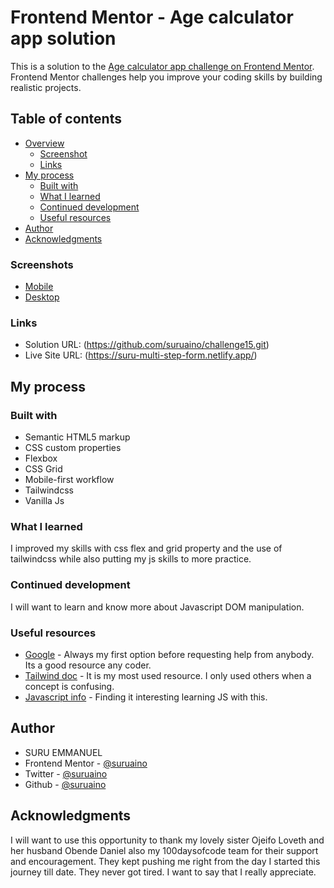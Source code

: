 # Frontend Mentor - Age calculator app solution

This is a solution to the [Age calculator app challenge on Frontend Mentor](https://www.frontendmentor.io/challenges/age-calculator-app-dF9DFFpj-Q). Frontend Mentor challenges help you improve your coding skills by building realistic projects. 

## Table of contents

- [Overview](#overview)
  - [Screenshot](#screenshot)
  - [Links](#links)
- [My process](#my-process)
  - [Built with](#built-with)
  - [What I learned](#what-i-learned)
  - [Continued development](#continued-development)
  - [Useful resources](#useful-resources)
- [Author](#author)
- [Acknowledgments](#acknowledgments)

### Screenshots
- [Mobile](assets/images/agecalculator-mobile.png)
- [Desktop](assets/images/agecalculator-desktop.png)

### Links

- Solution URL: (https://github.com/suruaino/challenge15.git)
- Live Site URL: (https://suru-multi-step-form.netlify.app/)

## My process

### Built with

- Semantic HTML5 markup
- CSS custom properties
- Flexbox
- CSS Grid
- Mobile-first workflow
- Tailwindcss
- Vanilla Js


### What I learned

I improved my skills with css flex and grid property and the use of tailwindcss while also putting my js skills to more practice. 

### Continued development

I will want to learn and know more about Javascript DOM manipulation.

### Useful resources

- [Google](https://www.google.com) - Always my first option before requesting help from anybody. Its a good resource any coder.
- [Tailwind doc](https://www.tailwindcss/docs.com) - It is my most used resource. I only used others when a concept is confusing.
- [Javascript info](https://javascript.info) - Finding it interesting learning JS with this.

## Author

- SURU EMMANUEL
- Frontend Mentor - [@suruaino](https://www.frontendmentor.io/profile/suruaino)
- Twitter - [@suruaino](https://www.twitter.com/suruaino)
- Github - [@suruaino](https://www.github.com/suruaino)


## Acknowledgments

I will want to use this opportunity to thank my lovely sister Ojeifo Loveth and her husband Obende Daniel also my 100daysofcode team for their support and encouragement. They kept pushing me right from the day I started this journey till date. They never got tired. I want to say that I really appreciate.

